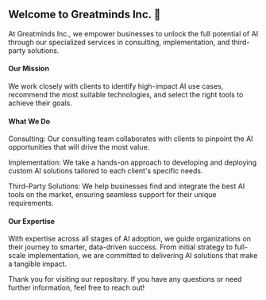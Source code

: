 ## Welcome to Greatminds Inc. 👋
At Greatminds Inc., we empower businesses to unlock the full potential of AI through our specialized services in consulting, implementation, and third-party solutions.

#### Our Mission
We work closely with clients to identify high-impact AI use cases, recommend the most suitable technologies, and select the right tools to achieve their goals.

#### What We Do
Consulting: Our consulting team collaborates with clients to pinpoint the AI opportunities that will drive the most value.

Implementation: We take a hands-on approach to developing and deploying custom AI solutions tailored to each client's specific needs.

Third-Party Solutions: We help businesses find and integrate the best AI tools on the market, ensuring seamless support for their unique requirements.

#### Our Expertise
With expertise across all stages of AI adoption, we guide organizations on their journey to smarter, data-driven success. From initial strategy to full-scale implementation, we are committed to delivering AI solutions that make a tangible impact.

Thank you for visiting our repository. If you have any questions or need further information, feel free to reach out!
